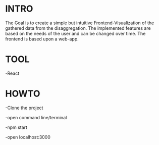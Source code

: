 # INTRO

The Goal is to create a simple but intuitive Frontend-Visualization of the gathered data from the disaggregation. 
The implemented features are based on the needs of the user and can be changed over time. 
The frontend is based upon a web-app.

# TOOL
-React

# HOWTO

-Clone the project

-open command line/terminal

-npm start

-open localhost:3000
